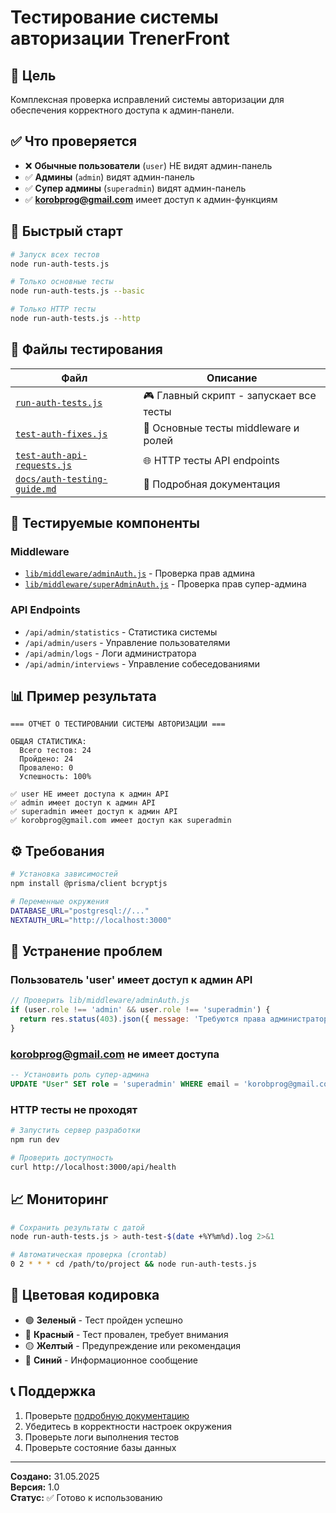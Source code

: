 # Тестирование системы авторизации TrenerFront

## 🎯 Цель

Комплексная проверка исправлений системы авторизации для обеспечения корректного доступа к админ-панели.

## ✅ Что проверяется

- ❌ **Обычные пользователи** (`user`) НЕ видят админ-панель
- ✅ **Админы** (`admin`) видят админ-панель
- ✅ **Супер админы** (`superadmin`) видят админ-панель
- ✅ **korobprog@gmail.com** имеет доступ к админ-функциям

## 🚀 Быстрый старт

```bash
# Запуск всех тестов
node run-auth-tests.js

# Только основные тесты
node run-auth-tests.js --basic

# Только HTTP тесты
node run-auth-tests.js --http
```

## 📁 Файлы тестирования

| Файл                                                         | Описание                                |
| ------------------------------------------------------------ | --------------------------------------- |
| [`run-auth-tests.js`](./run-auth-tests.js)                   | 🎮 Главный скрипт - запускает все тесты |
| [`test-auth-fixes.js`](./test-auth-fixes.js)                 | 🔧 Основные тесты middleware и ролей    |
| [`test-auth-api-requests.js`](./test-auth-api-requests.js)   | 🌐 HTTP тесты API endpoints             |
| [`docs/auth-testing-guide.md`](./docs/auth-testing-guide.md) | 📖 Подробная документация               |

## 🧪 Тестируемые компоненты

### Middleware

- [`lib/middleware/adminAuth.js`](./lib/middleware/adminAuth.js) - Проверка прав админа
- [`lib/middleware/superAdminAuth.js`](./lib/middleware/superAdminAuth.js) - Проверка прав супер-админа

### API Endpoints

- `/api/admin/statistics` - Статистика системы
- `/api/admin/users` - Управление пользователями
- `/api/admin/logs` - Логи администратора
- `/api/admin/interviews` - Управление собеседованиями

## 📊 Пример результата

```
=== ОТЧЕТ О ТЕСТИРОВАНИИ СИСТЕМЫ АВТОРИЗАЦИИ ===

ОБЩАЯ СТАТИСТИКА:
  Всего тестов: 24
  Пройдено: 24
  Провалено: 0
  Успешность: 100%

✅ user НЕ имеет доступа к админ API
✅ admin имеет доступ к админ API
✅ superadmin имеет доступ к админ API
✅ korobprog@gmail.com имеет доступ как superadmin
```

## ⚙️ Требования

```bash
# Установка зависимостей
npm install @prisma/client bcryptjs

# Переменные окружения
DATABASE_URL="postgresql://..."
NEXTAUTH_URL="http://localhost:3000"
```

## 🔧 Устранение проблем

### Пользователь 'user' имеет доступ к админ API

```javascript
// Проверить lib/middleware/adminAuth.js
if (user.role !== 'admin' && user.role !== 'superadmin') {
  return res.status(403).json({ message: 'Требуются права администратора' });
}
```

### korobprog@gmail.com не имеет доступа

```sql
-- Установить роль супер-админа
UPDATE "User" SET role = 'superadmin' WHERE email = 'korobprog@gmail.com';
```

### HTTP тесты не проходят

```bash
# Запустить сервер разработки
npm run dev

# Проверить доступность
curl http://localhost:3000/api/health
```

## 📈 Мониторинг

```bash
# Сохранить результаты с датой
node run-auth-tests.js > auth-test-$(date +%Y%m%d).log 2>&1

# Автоматическая проверка (crontab)
0 2 * * * cd /path/to/project && node run-auth-tests.js
```

## 🎨 Цветовая кодировка

- 🟢 **Зеленый** - Тест пройден успешно
- 🔴 **Красный** - Тест провален, требует внимания
- 🟡 **Желтый** - Предупреждение или рекомендация
- 🔵 **Синий** - Информационное сообщение

## 📞 Поддержка

1. Проверьте [подробную документацию](./docs/auth-testing-guide.md)
2. Убедитесь в корректности настроек окружения
3. Проверьте логи выполнения тестов
4. Проверьте состояние базы данных

---

**Создано:** 31.05.2025  
**Версия:** 1.0  
**Статус:** ✅ Готово к использованию
